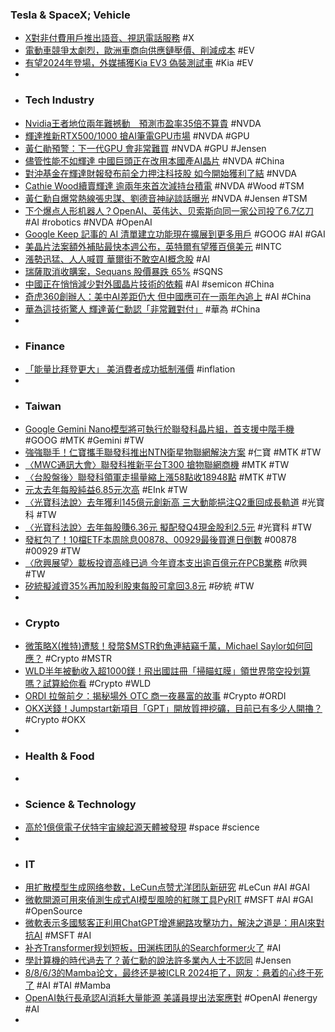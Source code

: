 ### Tesla & SpaceX; Vehicle
- [X對非付費用戶推出語音、視訊電話服務](https://www.ithome.com.tw/news/161466) #X
- [電動車競爭太劇烈，歐洲車商向供應鏈壓價、削減成本](https://finance.technews.tw/2024/02/26/european-automakers-ask-supply-chains-for-price-cuts/) #EV
- [有望2024年登場，外媒捕獲Kia EV3 偽裝測試車](https://news.u-car.com.tw/news/article/77612) #Kia #EV
-
- ### Tech Industry
- [Nvidia王者地位兩年難撼動　預測市盈率35倍不算貴](https://www.hk01.com/財經快訊/994123/nvidia王者地位兩年難撼動-預測市盈率35倍不算貴-伽羅華) #NVDA
- [輝達推新RTX500/1000 搶AI筆電GPU市場](https://news.cnyes.com/news/id/5464065) #NVDA #GPU
- [黃仁勛預警：下一代GPU 會非常難買](https://news.xfastest.com/nvidia/137450/nvidia-59/) #NVDA #GPU #Jensen
- [儘管性能不如輝達 中國巨頭正在改用本國產AI晶片](https://news.cnyes.com/news/id/5463511) #NVDA #China
- [對沖基金在輝達財報發布前全力押注科技股 如今開始獲利了結](https://news.cnyes.com/news/id/5464108) #NVDA
- [​Cathie Wood續賣輝達 逾兩年來首次減持台積電](https://news.cnyes.com/news/id/5463825) #NVDA #Wood #TSM
- [黃仁勳自爆常熱線張忠謀、劉德音神祕談話曝光](https://www.ctee.com.tw/news/20240226700720-430501) #NVDA #Jensen #TSM
- [下个爆点人形机器人？OpenAI、英伟达、贝索斯向同一家公司投了6.7亿刀](https://www.jiqizhixin.com/articles/2024-02-25-3) #AI #robotics #NVDA #OpenAI
- [Google Keep 記事的 AI 清單建立功能現在擴展到更多用戶](https://www.kocpc.com.tw/archives/536082) #GOOG #AI #GAI
- [美晶片法案額外補貼最快本週公布，英特爾有望獲百億美元](https://technews.tw/2024/02/26/gina-raimondo-announce-new-chips-act-allowance/) #INTC
- [漲勢迅猛、人人喊買 華爾街不敢空AI概念股](https://news.cnyes.com/news/id/5463518) #AI
- [瑞薩取消收購案，Sequans 股價暴跌 65%](https://finance.technews.tw/2024/02/26/renesas-electronics-sequans-communications/) #SQNS
- [中國正在悄悄減少對外國晶片技術的依賴](https://www.techbang.com/posts/113401-china-reliance-chip-technology) #AI #semicon #China
- [奇虎360創辦人：美中AI差距仍大 但中國應可在一兩年內追上](https://news.cnyes.com/news/id/5463514) #AI #China
- [華為這技術驚人 輝達黃仁勳認「非常難對付」](https://www.ctee.com.tw/news/20240226700655-430804) #華為 #China
-
- ### Finance
- [「能量比拜登更大」 美消費者成功抵制漲價](https://www.epochtimes.com/b5/24/2/25/n14188990.htm) #inflation
-
- ### Taiwan
- [Google Gemini Nano模型將可執行於聯發科晶片組，首支援中階手機](https://www.ithome.com.tw/news/161464) #GOOG #MTK #Gemini #TW
- [強強聯手！仁寶攜手聯發科推出NTN衛星物聯網解決方案](https://news.cnyes.com/news/id/5463826) #仁寶 #MTK #TW
- [〈MWC通訊大會〉聯發科推新平台T300 搶物聯網商機](https://news.cnyes.com/news/id/5463848) #MTK #TW
- [〈台股盤後〉聯發科領軍走揚量縮上漲58點收18948點](https://news.cnyes.com/news/id/5463546) #MTK #TW
- [元太去年每股純益6.85元次高](https://www.ctee.com.tw/news/20240226700182-439901) #EInk #TW
- [〈光寶科法說〉去年獲利145億元創新高 三大動能挹注Q2重回成長軌道](https://news.cnyes.com/news/id/5463916) #光寶科 #TW
- [〈光寶科法說〉去年每股賺6.36元 擬配發Q4現金股利2.5元](https://news.cnyes.com/news/id/5463624) #光寶科 #TW
- [發紅包了！10檔ETF本周除息00878、00929最後買進日倒數](https://www.ctee.com.tw/news/20240226700735-430403) #00878 #00929 #TW
- [〈欣興展望〉載板投資高峰已過 今年資本支出逾百億元在PCB業務](https://news.cnyes.com/news/id/5464060) #欣興 #TW
- [矽統擬減資35%再加股利股東每股可拿回3.8元](https://news.cnyes.com/news/id/5463846) #矽統 #TW
-
- ### Crypto
- [微策略X(推特)遭駭！發幣$MSTR釣魚連結竊千萬，Michael Saylor如何回應？](https://www.blocktempo.com/microstrategy-x-account-was-hacked/) #Crypto #MSTR
- [WLD半年被動收入超1000鎂！飛出國註冊「掃瞄虹膜」領世界幣空投划算嗎？試算給你看](https://www.blocktempo.com/wld-passive-income-exceeds-1000-mg-in-half-a-year/) #Crypto #WLD
- [ORDI 拉盤前夕：揭秘場外 OTC 商一夜暴富的故事](https://www.blocktempo.com/revealing-the-story-of-otc-dealers-becoming-rich-overnight/) #Crypto #ORDI
- [OKX送錢！Jumpstart新項目「GPT」開放質押挖礦，目前已有多少人開擼？](https://www.blocktempo.com/gpt-qna3-ai-on-okx-jumpstart/) #Crypto #OKX
-
- ### Health & Food
-
- ### Science & Technology
- [高於1億億電子伏特宇宙線起源天體被發現](https://news.cnyes.com/news/id/5463509) #space #science
-
- ### IT
- [用扩散模型生成网络参数，LeCun点赞尤洋团队新研究](https://www.jiqizhixin.com/articles/2024-02-25-6) #LeCun #AI #GAI
- [微軟開源可用來偵測生成式AI模型風險的紅隊工具PyRIT](https://www.ithome.com.tw/news/161472) #MSFT #AI #GAI #OpenSource
- [微軟表示多國駭客正利用ChatGPT增進網路攻擊功力，解決之道是：用AI來對抗AI](https://www.techbang.com/posts/113178-microsoft-and-openai-say-hackers-from-multiple-countries-are) #MSFT #AI
- [补齐Transformer规划短板，田渊栋团队的Searchformer火了](https://www.jiqizhixin.com/articles/2024-02-25-4) #AI
- [學計算機的時代過去了？黃仁勳的說法許多業內人士不認同](https://news.cnyes.com/news/id/5463894) #Jensen
- [8/8/6/3的Mamba论文，最终还是被ICLR 2024拒了，网友：悬着的心终于死了](https://www.jiqizhixin.com/articles/2024-02-25-8) #AI #TAI #Mamba
- [OpenAI執行長承認AI消耗大量能源 美議員提出法案應對](https://news.cnyes.com/news/id/5463548) #OpenAI #energy #AI
-
